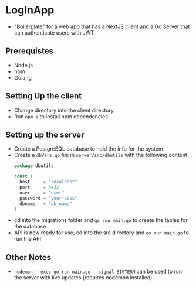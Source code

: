 # LogInApp

- "Boilerplate" for a web app that has a NextJS client and a Go Server that can authenticate users with JWT

## Prerequistes

- Node.js
- npm
- Golang

## Setting Up the client

- Change directory into the client directory
- Run `npm i` to install npm dependencies

## Setting up the server
- Create a PostgreSQL database to hold the info for the system
- Create a `dbVars.go` file in `server/src/dbutils` with the following content
  ```go
  package dbutils

  const (
    host     = "localhost"
    port     = 5432
    user     = "user"
    password = "your-pass"
    dbname   = "db_name"
  )
  ```
- cd into the migrations folder and `go run main.go` to create the tables for the database
- API is now ready for use, cd into the src directory and `go run main.go` to run the API

## Other Notes

- `nodemon --exec go run main.go --signal SIGTERM` can be used to run the server with live updates (requires nodemon installed)
